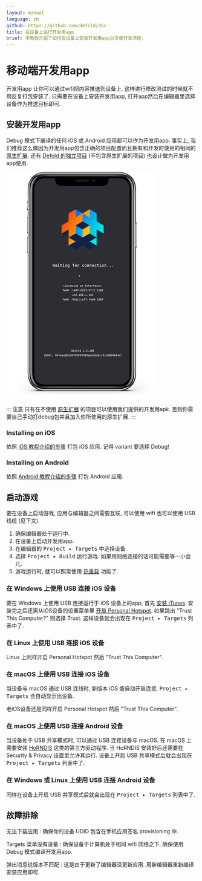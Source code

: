 ```yaml
---
layout: manual
language: zh
github: https://github.com/defold/doc
title: 在设备上运行开发用app
brief: 本教程介绍了如何在设备上安装开发用app以方便开发流程.
---
```


# 移动端开发用app

开发用app 让你可以通过wifi把内容推送到设备上. 这样进行修改测试的时候就不用反复打包安装了. 只需要在设备上安装开发用app, 打开app然后在编辑器里选择设备作为推送目标即可.

## 安装开发用app

Debug  模式下编译的任何 iOS 或 Android 应用都可以作为开发用app. 事实上, 我们推荐这么做因为开发用app包含正确的项目配置而且拥有和开发时使用的相同的 [原生扩展](/zh/manuals/extensions/). 还有 [Defold 的独立项目](https://github.com/defold/dev-app) (不包含原生扩展的项目) 也设计做为开发用app使用.

![launch](/manuals/images/dev-app/launch.png)

::: 注意
只有在不使用 [原生扩展](/zh/manuals/extensions/) 的项目可以使用我们提供的开发用apk. 否则你需要自己手动打debug包并且加入你所使用的原生扩展.
:::
### Installing on iOS

依照 [iOS 教程介绍的步骤](/zh/manuals/ios/#creating-an-ios-application-bundle) 打包 iOS 应用. 记得 variant 要选择 Debug!

### Installing on Android

依照 [Android 教程介绍的步骤](https://defold.com/zh/manuals/android/#creating-an-android-application-bundle) 打包 Android 应用.

## 启动游戏

要在设备上启动游戏, 应用与编辑器之间需要互联, 可以使用 wifi 也可以使用 USB 线缆 (见下文).

1. 确保编辑器处于运行中.
2. 在设备上启动开发用app.
3. 在编辑器的 <kbd>Project ▸ Targets</kbd> 中选择设备.
4. 选择 <kbd>Project ▸ Build</kbd> 运行游戏. 如果用网络连接的话可能需要等一小会儿.
5. 游戏运行时, 就可以照常使用 [热重载](/zh/manuals/hot-reload/) 功能了.

### 在 Windows 上使用 USB 连接 iOS 设备

要在 Windows 上使用 USB 连接运行于 iOS 设备上的app, 首先 [安装 iTunes](https://www.apple.com/lae/itunes/download/). 安装完之后还需从iOS设备的设置菜单里 [开启 Personal Hotspot](https://support.apple.com/en-us/HT204023). 如果跳出 "Trust This Computer?" 则选择 Trust. 这样设备就会出现在 <kbd>Project ▸ Targets</kbd> 列表中了.

### 在 Linux 上使用 USB 连接 iOS 设备

Linux 上同样开启 Personal Hotspot 然后 "Trust This Computer".

### 在 macOS 上使用 USB 连接 iOS 设备

当设备与 macOS 通过 USB 连线时, 新版本 iOS 能自动开启连接,  <kbd>Project ▸ Targets</kbd> 会自动显示出设备.

老iOS设备还是同样开启 Personal Hotspot 然后 "Trust This Computer".

### 在 macOS 上使用 USB 连接 Android 设备

当设备处于 USB 共享模式时,  可以通过 USB 连接设备与 macOS. 在 macOS 上需要安装 [HoRNDIS](https://joshuawise.com/horndis#available_versions) 这类的第三方驱动程序. 当 HoRNDIS 安装好后还需要在 Security & Privacy 设置里允许其运行. 设备上开启 USB 共享模式后就会出现在 <kbd>Project ▸ Targets</kbd> 列表中了.

### 在 Windows 或 Linux 上使用 USB 连接 Android 设备

同样在设备上开启 USB 共享模式后就会出现在 <kbd>Project ▸ Targets</kbd> 列表中了.

## 故障排除

无法下载应用
: 确保你的设备 UDID 包含在手机应用签名 provisioning 中.

Targets 菜单没有设备
: 确保设备于计算机处于相同 wifi 网络之下. 确保使用 Debug 模式编译开发用app.

弹出消息说版本不匹配
: 这是由于更新了编辑器没更新应用. 用新编辑器重新编译安装应用即可.
